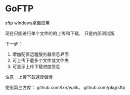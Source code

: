 # GoFTP

sftp windows桌面应用

现在只能进行单个文件的的上传和下载， 只是内部测试版

下一步：
1. 增加配置远程服务器信息界面
2. 可上传下载多个文件或文件夹
3. 可显示上传下载进度信息

注意：上传下载速度偏慢

使用第三方库：
github.com/lxn/walk，
github.com/pkg/sftp 
